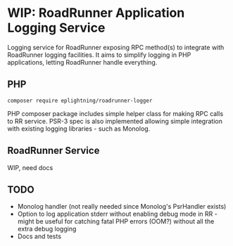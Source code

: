 # WIP: RoadRunner Application Logging Service

Logging service for RoadRunner exposing RPC method(s) to integrate with RoadRunner logging facilities. It aims to simplify logging in PHP applications, letting RoadRunner handle everything.

## PHP

```
composer require eplightning/roadrunner-logger
```

PHP composer package includes simple helper class for making RPC calls to RR service. PSR-3 spec is also implemented allowing simple integration with existing logging libraries - such as Monolog.

## RoadRunner Service

WIP, need docs

## TODO

 * Monolog handler (not really needed since Monolog's PsrHandler exists)
 * Option to log application stderr without enabling debug mode in RR - might be useful for catching fatal PHP errors (OOM?) without all the extra debug logging
 * Docs and tests

